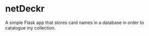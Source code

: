# netDeckr
A simple Flask app that stores card names in a database in order to catalogue my collection.
